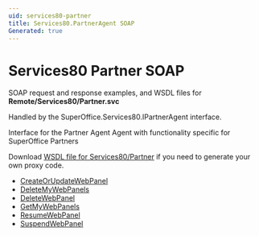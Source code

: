 ```yaml
---
uid: services80-partner
title: Services80.PartnerAgent SOAP
Generated: true
---
```


# Services80 Partner SOAP

SOAP request and response examples, and WSDL files for **Remote/Services80/Partner.svc**

Handled by the <see cref="T:SuperOffice.Services80.IPartnerAgent">SuperOffice.Services80.IPartnerAgent</see> interface.

Interface for the Partner Agent
Agent with functionality specific for SuperOffice Partners

Download [WSDL file for Services80/Partner](../Services80-Partner.md) if you need to generate your own proxy code.

* [CreateOrUpdateWebPanel](CreateOrUpdateWebPanel.md)
* [DeleteMyWebPanels](DeleteMyWebPanels.md)
* [DeleteWebPanel](DeleteWebPanel.md)
* [GetMyWebPanels](GetMyWebPanels.md)
* [ResumeWebPanel](ResumeWebPanel.md)
* [SuspendWebPanel](SuspendWebPanel.md)
